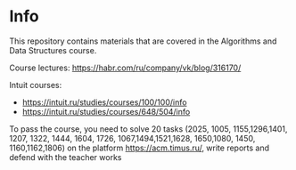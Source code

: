 # Info
This repository contains materials that are covered in the Algorithms and Data Structures course.

Course lectures: https://habr.com/ru/company/vk/blog/316170/

Intuit courses: 
 * https://intuit.ru/studies/courses/100/100/info
 * https://intuit.ru/studies/courses/648/504/info

To pass the course, you need to solve 20 tasks (2025, 1005, 1155,1296,1401, 1207, 1322, 1444, 1604, 1726, 1067,1494,1521,1628, 1650,1080, 1450, 1160,1162,1806) on the platform https://acm.timus.ru/, write reports and defend with the teacher works